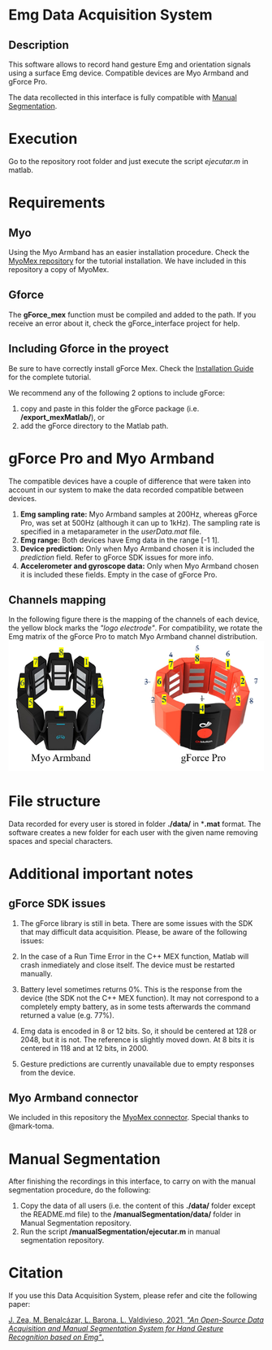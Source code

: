 # Emg Data Acquisition System
## Description
This software allows to record hand gesture Emg and orientation signals using a surface Emg device. Compatible devices are Myo Armband and gForce Pro.

The data recollected in this interface is fully compatible with [Manual Segmentation](https://github.com/laboratorioAI/manualSegmentation).

# Execution
Go to the repository root folder and just execute the script *ejecutar.m* in matlab.

# Requirements

## Myo
Using the Myo Armband has an easier installation procedure. 
Check the [MyoMex repository](https://github.com/mark-toma/MyoMex) for the tutorial installation.
We have included in this repository a copy of MyoMex.

## Gforce
The **gForce_mex** function must be compiled and added to the path. If you receive an error about it, check the gForce_interface project for help.
## Including Gforce in the proyect
Be sure to have correctly install gForce Mex. Check the [Installation Guide](https://github.com/laboratorioAI/gForce_interface)
for the complete tutorial.

We recommend any of the following 2 options to include gForce:
1. copy and paste in this folder the gForce package (i.e. **/export_mexMatlab/**), or
1. add the gForce directory to the Matlab path.

# gForce Pro and Myo Armband
The compatible devices have a couple of difference that were taken into account in our system to make the data recorded compatible between devices. 
1. **Emg sampling rate:** Myo Armband samples at 200Hz, whereas gForce Pro, was set at 500Hz (although it can up to 1kHz). The sampling rate is specified in a metaparameter in the *userData.mat* file.
1. **Emg range:** Both devices have Emg data in the range [-1 1].
1. **Device prediction:** Only when Myo Armband chosen it is included the *prediction* field. Refer to gForce SDK issues for more info.
1. **Accelerometer and gyroscope data:** Only when Myo Armband chosen it is included these fields. Empty in the case of gForce Pro.

## Channels mapping
In the following figure there is the mapping of the channels of each device, the yellow block marks the *"logo electrode"*. For compatibility, we rotate the Emg matrix of the gForce Pro to match Myo Armband channel distribution.
![Device channels mapping](./images/channelsMapping.png)

# File structure
Data recorded for every user is stored in folder **./data/** in ***.mat** format. The software creates a new folder for each user with the given name removing spaces and special characters.

# Additional important notes


## gForce SDK issues
1. The gForce library is still in beta. There are some issues with the SDK that may difficult data acquisition. Please, be aware of the following issues:
1. In the case of a Run Time Error in the C++ MEX function, Matlab will crash inmediately and close itself. The device must be restarted manually. 
1. Battery level sometimes returns 0%. This is the response from the device (the SDK not the C++ MEX function). It may not correspond to a completely empty battery, as in some tests afterwards the command returned a value (e.g. 77%). 

1. Emg data is encoded in 8 or 12 bits. So, it should be centered at 128 or 2048, but it is not. The reference is slightly moved down. At 8 bits it is centered in 118 and at 12 bits, in 2000.

1. Gesture predictions are currently unavailable due to empty responses from the device.

## Myo Armband connector
We included in this repository the [MyoMex connector](https://github.com/mark-toma/MyoMex). Special thanks to @mark-toma.


# Manual Segmentation
After finishing the recordings in this interface, to carry on with the manual segmentation procedure, do the following:
1. Copy the data of all users (i.e. the content of this **./data/** folder except the README.md file) to the **/manualSegmentation/data/** folder in Manual Segmentation repository.
1. Run the script **/manualSegmentation/ejecutar.m** in manual segmentation repository.

# Citation
If you use this Data Acquisition System, please refer and cite the following paper:

[J. Zea, M. Benalcázar, L. Barona. L. Valdivieso, 2021, *"An Open-Source Data Acquisition and Manual Segmentation System for Hand Gesture Recognition based on Emg"*.](https://github.com/laboratorioAI/dataAcquisition)
